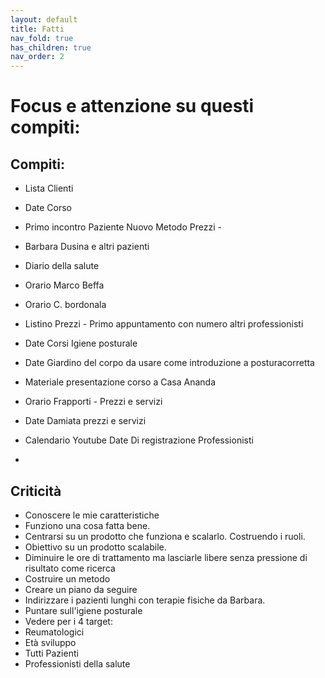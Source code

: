```yaml
---
layout: default
title: Fatti 
nav_fold: true 
has_children: true
nav_order: 2
---
```



# Focus e attenzione su questi compiti:

## Compiti:

- Lista Clienti
- Date Corso 
- Primo incontro Paziente Nuovo Metodo Prezzi -
- Barbara Dusina e altri pazienti
- Diario della salute

- Orario Marco Beffa
- Orario C. bordonala
- Listino Prezzi - Primo appuntamento con numero altri professionisti
- Date Corsi Igiene posturale
- Date Giardino del corpo da usare come introduzione a posturacorretta
- Materiale presentazione corso a Casa Ananda
- Orario Frapporti  - Prezzi e servizi
- Date Damiata prezzi e servizi
- Calendario Youtube Date Di registrazione Professionisti
-  




## Criticità 

- Conoscere le mie caratteristiche
- Funziono una cosa fatta bene.
- Centrarsi su un prodotto che funziona e scalarlo. Costruendo i ruoli.
- Obiettivo su un prodotto scalabile. 
- Diminuire le ore di trattamento ma lasciarle libere senza pressione di risultato come ricerca
- Costruire un metodo
- Creare un piano da seguire
- Indirizzare i pazienti lunghi con terapie fisiche da Barbara.
- Puntare sull'igiene posturale
- Vedere per i 4 target: 
- Reumatologici
- Età sviluppo
- Tutti Pazienti 
- Professionisti della salute



